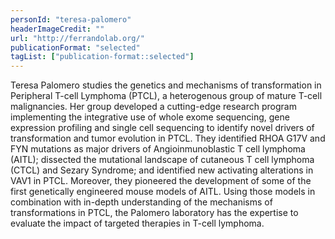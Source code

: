 ```yaml
---
personId: "teresa-palomero"
headerImageCredit: ""
url: "http://ferrandolab.org/"
publicationFormat: "selected"
tagList: ["publication-format::selected"]
---
```


Teresa Palomero studies the genetics and mechanisms of transformation in Peripheral T-cell Lymphoma (PTCL), a heterogenous group of mature T-cell malignancies. Her group developed a cutting-edge research program implementing the integrative use of whole exome sequencing, gene expression profiling and single cell sequencing to identify novel drivers of transformation and tumor evolution in PTCL. They identified RHOA G17V and FYN mutations as major drivers of Angioinmunoblastic T cell lymphoma (AITL); dissected the mutational landscape of cutaneous T cell lymphoma (CTCL) and Sezary Syndrome; and identified new activating alterations in VAV1 in PTCL. Moreover, they pioneered the development of some of the first genetically engineered mouse models of AITL. Using those models in combination with in-depth understanding of the mechanisms of transformations in PTCL, the Palomero laboratory has the expertise to evaluate the impact of targeted therapies in T-cell lymphoma.

<!-- end -->
